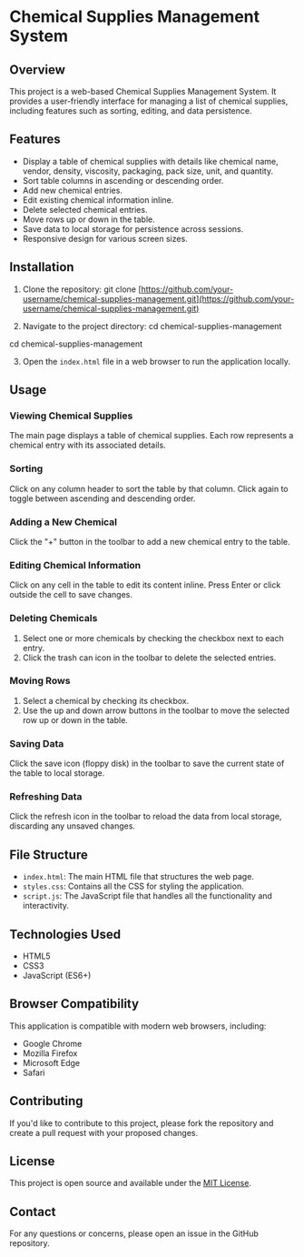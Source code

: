 # Chemical Supplies Management System

## Overview

This project is a web-based Chemical Supplies Management System. It provides a user-friendly interface for managing a list of chemical supplies, including features such as sorting, editing, and data persistence.

## Features

- Display a table of chemical supplies with details like chemical name, vendor, density, viscosity, packaging, pack size, unit, and quantity.
- Sort table columns in ascending or descending order.
- Add new chemical entries.
- Edit existing chemical information inline.
- Delete selected chemical entries.
- Move rows up or down in the table.
- Save data to local storage for persistence across sessions.
- Responsive design for various screen sizes.

## Installation

1. Clone the repository:
git clone [https://github.com/your-username/chemical-supplies-management.git](https://github.com/your-username/chemical-supplies-management.git)


2. Navigate to the project directory:
cd chemical-supplies-management

cd chemical-supplies-management


3. Open the `index.html` file in a web browser to run the application locally.

## Usage

### Viewing Chemical Supplies

The main page displays a table of chemical supplies. Each row represents a chemical entry with its associated details.

### Sorting

Click on any column header to sort the table by that column. Click again to toggle between ascending and descending order.

### Adding a New Chemical

Click the "+" button in the toolbar to add a new chemical entry to the table.

### Editing Chemical Information

Click on any cell in the table to edit its content inline. Press Enter or click outside the cell to save changes.

### Deleting Chemicals

1. Select one or more chemicals by checking the checkbox next to each entry.
2. Click the trash can icon in the toolbar to delete the selected entries.

### Moving Rows

1. Select a chemical by checking its checkbox.
2. Use the up and down arrow buttons in the toolbar to move the selected row up or down in the table.

### Saving Data

Click the save icon (floppy disk) in the toolbar to save the current state of the table to local storage.

### Refreshing Data

Click the refresh icon in the toolbar to reload the data from local storage, discarding any unsaved changes.

## File Structure

- `index.html`: The main HTML file that structures the web page.
- `styles.css`: Contains all the CSS for styling the application.
- `script.js`: The JavaScript file that handles all the functionality and interactivity.

## Technologies Used

- HTML5
- CSS3
- JavaScript (ES6+)

## Browser Compatibility

This application is compatible with modern web browsers, including:
- Google Chrome
- Mozilla Firefox
- Microsoft Edge
- Safari

## Contributing

If you'd like to contribute to this project, please fork the repository and create a pull request with your proposed changes.

## License

This project is open source and available under the [MIT License](LICENSE).

## Contact

For any questions or concerns, please open an issue in the GitHub repository.
